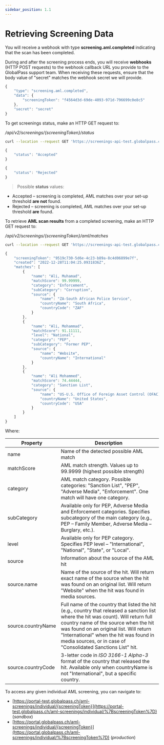 ```yaml
---
sidebar_position: 1.1
---
```


# Retrieving Screening Data

You will receive a webhook with type **screening.aml.completed** indicating that the scan has been completed.

During and after the screening process ends, you will receive **webhooks** (HTTP POST requests) to the webhook callback URL you provide to the GlobalPass support team. When receiving these requests, ensure that the body value of "secret" matches the webhook secret we will provide.

```js title="Example webhook"
{
    "type": "screening.aml.completed",
    "data": {
        "screeningToken": "f4564d3d-69de-4093-971d-796699c0e8c5"
    },
    "secret": "secret"
}
```

To get screenings status, make an HTTP GET request to:

_/api/v2/screenings/{screeningToken}/status_

```bash title="Example request"
curl --location --request GET 'https://screenings-api-test.globalpass.ch/api/v2/screenings/f4564d3d-69de-4093-971d-796699c0e8c5/status' --header 'Authorization: Bearer {your_access_token}'
```

```js title="Example response #1"
{
    "status": "Accepted"
}
```

```js title="Example response #2"
{
    "status": "Rejected"
}
```

> Possible **status** values:

- Accepted – screening is completed, AML matches over your set-up threshold **are not** found.
- Rejected – screening is completed, AML matches over your set-up threshold **are** found.

To retrieve **AML scan results** from a completed screening, make an HTTP GET request to:

_/api/v2/screenings/{screeningToken}/aml/matches_

```bash title="Example request"
curl --location --request GET 'https://screenings-api-test.globalpass.ch/api/v2/screenings/9519c730-5d6e-4c23-b89a-8c4d06899e7f/aml/matches' --header 'Authorization: Bearer {your_access_token}'
```

```js title="Example response"
{
    "screeningToken": "9519c730-5d6e-4c23-b89a-8c4d06899e7f",
    "created": "2022-12-28T11:04:25.0931836Z",
    "matches": [
        {
            "name": "Ali, Muhamad",
            "matchScore": 99.99999,
            "category": "Enforcement",
            "subCategory": "Corruption",
            "source": {
                "name": "ZA-South African Police Service",
                "countryName": "South Africa",
                "countryCode": "ZAF"
            }
        },
        {
            "name": "Ali, Mohammad",
            "matchScore": 91.11111,
            "level": "National",
            "category": "PEP",
            "subCategory": "Former PEP",
            "source": {
                "name": "Website",
                "countryName": "International"
            }
        },
        {
            "name": "Ali Mohammed",
            "matchScore": 74.44444,
            "category": "Sanction List",
            "source": {
                "name": "US-U.S. Office of Foreign Asset Control (OFAC) - SDN List",
                "countryName": "United States",
                "countryCode": "USA"
            }
        }
    ]
}
```

Where:

| Property           | Description                                                                                                                                                                                                                                                                                                                       |
| ------------------ | --------------------------------------------------------------------------------------------------------------------------------------------------------------------------------------------------------------------------------------------------------------------------------------------------------------------------------- |
| name               | Name of the detected possible AML match                                                                                                                                                                                                                                                                                           |
| matchScore         | AML match strength. Values up to 99.9999 (highest possible strength)                                                                                                                                                                                                                                                              |
| category           | AML match category. Possible categories: "Sanction List", "PEP", "Adverse Media", "Enforcement". One match will have one category.                                                                                                                                                                                                |
| subCategory        | Available only for PEP, Adverse Media and Enforcement categories. Specifies subcategory of the main category (e.g., PEP – Family Member, Adverse Media – Burglary, etc.).                                                                                                                                                         |
| level              | Available only for PEP category. Specifies PEP level – "International", "National", "State", or "Local".                                                                                                                                                                                                                          |
| source             | Information about the source of the AML hit                                                                                                                                                                                                                                                                                       |
| source.name        | Name of the source of the hit. Will return exact name of the source when the hit was found on an original list. Will return "Website" when the hit was found in media sources.                                                                                                                                                    |
| source.countryName | Full name of the country that listed the hit (e.g., country that released a sanction list where the hit was count). Will return full country name of the source when the hit was found on an original list. Will return "International" when the hit was found in media sources, or in case of "Consolidated Sanctions List" hit. |
| source.countryCode | 3-letter code in _ISO 3166-1 Alpha-3_ format of the country that released the hit. Available only when countryName is not "International", but a specific country.                                                                                                                                                                |

To access any given individual AML screening, you can navigate to:

- [https://portal-test.globalpass.ch/aml-screenings/individual/{screeningToken}](https://portal-test.globalpass.ch/aml-screenings/individual/%7BscreeningToken%7D) (_sandbox_)
- [https://portal.globalpass.ch/aml-screenings/individual/{screeningToken}](https://portal.globalpass.ch/aml-screenings/individual/%7BscreeningToken%7D) (_production_)
